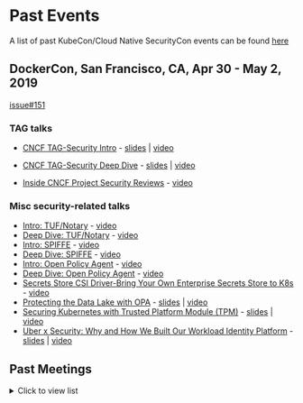 # Past Events

<!-- cSpell:ignore raycolline -->
<!-- cSpell:ignore tsandall -->
<!-- cSpell:ignore timothyhinrichs -->
<!-- cSpell:ignore sreetummidi -->

A list of past KubeCon/Cloud Native SecurityCon events can be found [here](cloud_native_security.md)

## DockerCon, San Francisco, CA, Apr 30 - May 2, 2019

[issue#151](https://github.com/cncf/tag-security/issues/151)

### TAG talks

- [CNCF TAG-Security Intro](https://kccnceu19.sched.com/event/OB0K/intro-cncf-security-tag-sarah-allen-jeyappragash-jeyakeerthi-tetrateio)
\-  [slides](https://docs.google.com/presentation/d/1KE2tDDOeEOXQLF6hSrAuQLn4z25O_jeHIeAVE4CB-VI/edit#slide=id.gc6fa3c898_0_70)
| [video](https://www.youtube.com/watch?v=XD89-v3oWPE)

- [CNCF TAG-Security Deep Dive](https://kccnceu19.sched.com/event/Oscd/deep-dive-cncf-security-tag-justin-cappos-new-york-university-zhipeng-huang-huawei)
\- [slides](https://docs.google.com/presentation/d/18nzXspPuRDRKfGUSI1ogFHmUOP_XHS78nz-0uTG9Ogs/edit?usp=sharing)
| [video](https://www.youtube.com/watch?v=EF3nl80kpm4)
- [Inside CNCF Project Security Reviews](https://kccnceu19.sched.com/event/MPdf/inside-the-cncf-project-security-reviews-justin-cormack-docker)
\- [video](https://www.youtube.com/watch?v=0BkKpsrUo5k)

### Misc security-related talks

- [Intro: TUF/Notary](https://docs.google.com/presentation/d/1Mp4pSMEvZIv0qo6wBWm-4vM6CZ-0IXimpq8zD3iTH0Q/edit#slide=id.g5a645bebe8_0_921)
\- [video](https://www.youtube.com/watch?v=gIFRQObHbZk)
- [Deep Dive: TUF/Notary](https://kccnceu19.sched.com/event/MPkF/deep-dive-tuf-notary-justin-cappos-lukas-puehringer-nyu)
\- [video](https://www.youtube.com/watch?v=PSujE86JvBk)
- [Intro: SPIFFE](https://kccnceu19.sched.com/event/MPib/intro-spiffe-emiliano-bernbaum-scott-emmons-scytale)
\- [video](https://www.youtube.com/watch?v=Rx6PMptyEtg)
- [Deep Dive: SPIFFE](https://kccnceu19.sched.com/event/MPk9/deep-dive-spiffe-scott-emmons-emiliano-bernbaum-scytale)
\- [video](https://www.youtube.com/watch?v=OHiPsqT1gcI)
- [Intro: Open Policy Agent](https://kccnceu19.sched.com/event/MPiM/intro-open-policy-agent-rita-zhang-microsoft-max-smythe-google)
\- [video](https://www.youtube.com/watch?v=Yup1FUc2Qn0)
- [Deep Dive: Open Policy Agent](https://kccnceu19.sched.com/event/MPk0/deep-dive-open-policy-agent-torin-sandall-tim-hinrichs-styra)
\- [video](https://www.youtube.com/watch?v=n94_FNhuzy4)
- [Secrets Store CSI Driver-Bring Your Own Enterprise Secrets Store to K8s](https://kccnceu19.sched.com/event/MPdZ/secrets-store-csi-driver-bring-your-own-enterprise-secrets-store-to-k8s-rita-zhang-microsoft-anubhav-mishra-hashicorp)
\- [video](https://www.youtube.com/watch?v=bIC4kLnrKN0)
- [Protecting the Data Lake with OPA](https://sched.co/MPdu)
\- [slides](https://drive.google.com/file/d/1NVKn88EoRAzi_Kd5KGPfOjd6fZpLhjJE/view?usp=sharing)
| [video](https://www.youtube.com/watch?v=9m4FymEvOqM)
- [Securing Kubernetes with Trusted Platform Module (TPM)](https://kccnceu19.sched.com/event/MPdN/securing-kubernetes-with-trusted-platform-module-tpm-alex-tcherniakhovski-andrew-lytvynov-google)
\- [slides](https://static.sched.com/hosted_files/kccnceu19/a9/Securing%20Kubernetes%20with%20Trusted%20Platform%20Module.pdf)
| [video](https://www.youtube.com/watch?v=_kxmkI8Kc8Y)
- [Uber x Security: Why and How We Built Our Workload Identity Platform](https://kccnceu19.sched.com/event/MPe6)
\- [slides](https://static.sched.com/hosted_files/kccnceu19/bf/slides-julian-feldman.pdf)
| [video](https://www.youtube.com/watch?v=JKkq60DvPBw)

## Past Meetings
<!-- markdownlint-disable-next-line -->
<details><summary>Click to view list</summary>

- [2019-09-25 CNCF TAG-Security Meeting](https://docs.google.com/document/d/170y5biX9k95hYRwprITprG6Mc9xD5glVn-4mB2Jmi2g/edit)
- [2019-09-18 CNCF TAG-Security Meeting](https://docs.google.com/document/d/170y5biX9k95hYRwprITprG6Mc9xD5glVn-4mB2Jmi2g/edit)
- [2019-09-11 CNCF TAG-Security Meeting](https://docs.google.com/document/d/170y5biX9k95hYRwprITprG6Mc9xD5glVn-4mB2Jmi2g/edit)
- [2019-09-04 CNCF TAG-Security Meeting](https://docs.google.com/document/d/170y5biX9k95hYRwprITprG6Mc9xD5glVn-4mB2Jmi2g/edit)
- [2019-08-28 CNCF TAG-Security Meeting](https://docs.google.com/document/d/170y5biX9k95hYRwprITprG6Mc9xD5glVn-4mB2Jmi2g/edit)
- [2019-08-21 CNCF TAG-Security Meeting](https://docs.google.com/document/d/170y5biX9k95hYRwprITprG6Mc9xD5glVn-4mB2Jmi2g/edit)
- [2019-08-14 CNCF TAG-Security Meeting](https://docs.google.com/document/d/170y5biX9k95hYRwprITprG6Mc9xD5glVn-4mB2Jmi2g/edit)
- [2019-08-07 CNCF TAG-Security Meeting](https://docs.google.com/document/d/170y5biX9k95hYRwprITprG6Mc9xD5glVn-4mB2Jmi2g/edit)
- [2019-07-31 CNCF TAG-Security Meeting](https://docs.google.com/document/d/170y5biX9k95hYRwprITprG6Mc9xD5glVn-4mB2Jmi2g/edit)
- [2019-07-24 CNCF TAG-Security Meeting](https://docs.google.com/document/d/170y5biX9k95hYRwprITprG6Mc9xD5glVn-4mB2Jmi2g/edit)
- [2019-07-17 CNCF TAG-Security Meeting](https://docs.google.com/document/d/170y5biX9k95hYRwprITprG6Mc9xD5glVn-4mB2Jmi2g/edit)
- [2019-07-10 CNCF TAG-Security Meeting](https://docs.google.com/document/d/170y5biX9k95hYRwprITprG6Mc9xD5glVn-4mB2Jmi2g/edit)
- [2019-07-03 CNCF TAG-Security Meeting](https://docs.google.com/document/d/170y5biX9k95hYRwprITprG6Mc9xD5glVn-4mB2Jmi2g/edit)
- [2019-06-26 CNCF TAG-Security Meeting](https://docs.google.com/document/d/170y5biX9k95hYRwprITprG6Mc9xD5glVn-4mB2Jmi2g/edit)
- [2019-06-19 CNCF TAG-Security Meeting](https://docs.google.com/document/d/170y5biX9k95hYRwprITprG6Mc9xD5glVn-4mB2Jmi2g/edit)
- [2019-06-12 CNCF TAG-Security Meeting](https://docs.google.com/document/d/170y5biX9k95hYRwprITprG6Mc9xD5glVn-4mB2Jmi2g/edit)
- [2019-06-05 CNCF TAG-Security Meeting](https://docs.google.com/document/d/170y5biX9k95hYRwprITprG6Mc9xD5glVn-4mB2Jmi2g/edit)
- [2019-05-29 CNCF TAG-Security Meeting](https://docs.google.com/document/d/170y5biX9k95hYRwprITprG6Mc9xD5glVn-4mB2Jmi2g/edit)
- 2019-05-22 CNCF TAG-Security Meeting - No Meeting due to KubeCon Europe
- [2019-05-15 CNCF TAG-Security Meeting](https://docs.google.com/document/d/170y5biX9k95hYRwprITprG6Mc9xD5glVn-4mB2Jmi2g/edit)
\- OPA with SAFE Presentation Framework
- [2019-05-08 CNCF TAG-Security Meeting](https://docs.google.com/document/d/170y5biX9k95hYRwprITprG6Mc9xD5glVn-4mB2Jmi2g/edit)
- [2019-04-12 SAFE Meeting](https://docs.google.com/document/d/1WLnEErqODywjkQVTAESpwK8pgIbxsNDp6SqOtw3kjlk/edit)
- [2019-04-11 SAFE Meeting](https://docs.google.com/document/d/1WLnEErqODywjkQVTAESpwK8pgIbxsNDp6SqOtw3kjlk/edit)
\- Working Session
- [2019-04-05 SAFE Meeting](https://docs.google.com/document/d/1WLnEErqODywjkQVTAESpwK8pgIbxsNDp6SqOtw3kjlk/edit)
\- Google Open Source Project Onboarding
- [2019-04-04 SAFE Meeting](https://docs.google.com/document/d/1WLnEErqODywjkQVTAESpwK8pgIbxsNDp6SqOtw3kjlk/edit)
\- Working Session
- [2019-03-29 SAFE Meeting](https://docs.google.com/document/d/1WLnEErqODywjkQVTAESpwK8pgIbxsNDp6SqOtw3kjlk/edit)
\- Revised presentation framework with in-toto (OPA, Kamus, TOC invited)
- [2019-03-28 SAFE Meeting](https://docs.google.com/document/d/1WLnEErqODywjkQVTAESpwK8pgIbxsNDp6SqOtw3kjlk/edit)
\- Working Session
- [2019-03-22 SAFE Meeting](https://docs.google.com/document/d/1WLnEErqODywjkQVTAESpwK8pgIbxsNDp6SqOtw3kjlk/edit)
- [2019-03-22 SAFE Meeting](https://docs.google.com/document/d/1WLnEErqODywjkQVTAESpwK8pgIbxsNDp6SqOtw3kjlk/edit)
\- SAFE Whitepaper Working Session
- [2019-03-15 SAFE Meeting](https://docs.google.com/document/d/1WLnEErqODywjkQVTAESpwK8pgIbxsNDp6SqOtw3kjlk/edit)
- [2019-03-08 SAFE Meeting](https://docs.google.com/document/d/1WLnEErqODywjkQVTAESpwK8pgIbxsNDp6SqOtw3kjlk/edit)
- [2019-03-07 SAFE Meeting](https://docs.google.com/document/d/1WLnEErqODywjkQVTAESpwK8pgIbxsNDp6SqOtw3kjlk/edit)
\- Working Session
- [2019-03-08 SAFE Meeting](https://docs.google.com/document/d/1WLnEErqODywjkQVTAESpwK8pgIbxsNDp6SqOtw3kjlk/edit)
- [2019-03-07 SAFE Meeting](https://docs.google.com/document/d/1WLnEErqODywjkQVTAESpwK8pgIbxsNDp6SqOtw3kjlk/edit)
\- Working Session
- [2019-03-01 SAFE Meeting](https://docs.google.com/document/d/1WLnEErqODywjkQVTAESpwK8pgIbxsNDp6SqOtw3kjlk/edit)
- [2019-02-28 SAFE Meeting](https://docs.google.com/document/d/1WLnEErqODywjkQVTAESpwK8pgIbxsNDp6SqOtw3kjlk/edit)
\- Working Session
- [2019-02-22 SAFE Meeting](https://docs.google.com/document/d/1WLnEErqODywjkQVTAESpwK8pgIbxsNDp6SqOtw3kjlk/edit)
- [2019-02-21 SAFE Meeting](https://docs.google.com/document/d/1WLnEErqODywjkQVTAESpwK8pgIbxsNDp6SqOtw3kjlk/edit)
\- Working Session
- [2019-02-15 SAFE Meeting](https://docs.google.com/document/d/1WLnEErqODywjkQVTAESpwK8pgIbxsNDp6SqOtw3kjlk/edit)
- [2019-02-08 SAFE Meeting](https://docs.google.com/document/d/1WLnEErqODywjkQVTAESpwK8pgIbxsNDp6SqOtw3kjlk/edit)
- [2019-02-01 SAFE Meeting](https://docs.google.com/document/d/1WLnEErqODywjkQVTAESpwK8pgIbxsNDp6SqOtw3kjlk/edit)
- [2019-01-31 SAFE Meeting](https://docs.google.com/document/d/1WLnEErqODywjkQVTAESpwK8pgIbxsNDp6SqOtw3kjlk/edit)
\- Working Session
- [2019-01-25 SAFE Meeting](https://docs.google.com/document/d/1WLnEErqODywjkQVTAESpwK8pgIbxsNDp6SqOtw3kjlk/edit)
- [2019-01-24 SAFE Meeting](https://docs.google.com/document/d/1WLnEErqODywjkQVTAESpwK8pgIbxsNDp6SqOtw3kjlk/edit)
\- Working Session
- [2019-01-18 SAFE Meeting](https://docs.google.com/document/d/1WLnEErqODywjkQVTAESpwK8pgIbxsNDp6SqOtw3kjlk/edit)
- [2019-01-17 SAFE Meeting](https://docs.google.com/document/d/1WLnEErqODywjkQVTAESpwK8pgIbxsNDp6SqOtw3kjlk/edit)
\- Working Session
- [2019-01-11 SAFE Meeting](https://docs.google.com/document/d/1WLnEErqODywjkQVTAESpwK8pgIbxsNDp6SqOtw3kjlk/edit)
- [2019-01-10 SAFE Meeting](https://docs.google.com/document/d/1WLnEErqODywjkQVTAESpwK8pgIbxsNDp6SqOtw3kjlk/edit)
\- Working Session - :star: [new meeting notes doc](https://docs.google.com/document/d/1WLnEErqODywjkQVTAESpwK8pgIbxsNDp6SqOtw3kjlk/edit)
- [2018-12-21 SAFE Meeting](https://docs.google.com/document/d/1JsEv4vk_61UaF9SaHBRzzPGja-bNsHeLqxa53RPVfos/edit)
- [2018-12-13 SAFE WG BOF Deep Dive @ KubeCon + CloudNativeCon North America 2018](https://www.youtube.com/watch?v=VSoPHK6BVMU)
- 2018-12-11 SAFE WG Dinner @ KubeCon + CloudNativeCon North America 2018
- [2018-12-11 SAFE WG BOF Intro @ KubeCon + CloudNativeCon North America
2018](https://kccna18.sched.com/event/GrbV/intro-safe-bof-jeyappragash-jeyakeerthi-padmeio-dan-shaw-danshaw-llc)
- [2018-12-14 SAFE Meeting](https://docs.google.com/document/d/1JsEv4vk_61UaF9SaHBRzzPGja-bNsHeLqxa53RPVfos/edit)
- [2018-12-07 SAFE Meeting](https://docs.google.com/document/d/1JsEv4vk_61UaF9SaHBRzzPGja-bNsHeLqxa53RPVfos/edit)
- [2018-11-30 SAFE Meeting](https://docs.google.com/document/d/1JsEv4vk_61UaF9SaHBRzzPGja-bNsHeLqxa53RPVfos/edit)
- [2018-11-29 SAFE Meeting](https://docs.google.com/document/d/1JsEv4vk_61UaF9SaHBRzzPGja-bNsHeLqxa53RPVfos/edit)
\- Working Session
- 2018-11-23 - no meeting
- 2018-11-22 - no meeting :turkey:
- [2018-11-16 SAFE Meeting](https://docs.google.com/document/d/1JsEv4vk_61UaF9SaHBRzzPGja-bNsHeLqxa53RPVfos/edit)
- [2018-11-15 SAFE Meeting](https://docs.google.com/document/d/1JsEv4vk_61UaF9SaHBRzzPGja-bNsHeLqxa53RPVfos/edit)
\- Working Session
- 2018-11-14 - KubeCon Shanghai 2018 Intro Session:
[Intro: SAFE (A Cloud Native Security Working Group)](https://www.youtube.com/watch?v=Rdtp6fc9eR0)
- 2018-11-09 - no meeting: [SPIFFE Community Day](https://docs.google.com/document/d/1Gt91uPgemRuW56P3qnuQfs0VoWn_2n0D8N-LxpnUu5c/edit)
- [2018-11-08 SAFE Meeting](https://docs.google.com/document/d/1JsEv4vk_61UaF9SaHBRzzPGja-bNsHeLqxa53RPVfos/edit)
\- Working Session
- [2018-10-26 SAFE Meeting](https://docs.google.com/document/d/1JsEv4vk_61UaF9SaHBRzzPGja-bNsHeLqxa53RPVfos/edit)
- [2018-10-25 SAFE Meeting](https://docs.google.com/document/d/1JsEv4vk_61UaF9SaHBRzzPGja-bNsHeLqxa53RPVfos/edit)
\- Working Session
- [2018-10-19 SAFE Meeting](https://docs.google.com/document/d/1JsEv4vk_61UaF9SaHBRzzPGja-bNsHeLqxa53RPVfos/edit)
- [2018-10-12 SAFE Meeting](https://docs.google.com/document/d/1JsEv4vk_61UaF9SaHBRzzPGja-bNsHeLqxa53RPVfos/edit)
- [2018-10-05 SAFE Meeting](https://docs.google.com/document/d/1JsEv4vk_61UaF9SaHBRzzPGja-bNsHeLqxa53RPVfos/edit)
- [2018-10-04 SAFE Meeting](https://docs.google.com/document/d/1JsEv4vk_61UaF9SaHBRzzPGja-bNsHeLqxa53RPVfos/edit)
\- Working Session
- [2018-09-28 SAFE Meeting](https://docs.google.com/document/d/1JsEv4vk_61UaF9SaHBRzzPGja-bNsHeLqxa53RPVfos/edit)
- [2018-09-21 SAFE Meeting](https://docs.google.com/document/d/1JsEv4vk_61UaF9SaHBRzzPGja-bNsHeLqxa53RPVfos/edit)
- [2018-09-20 SAFE Meeting](https://docs.google.com/document/d/1JsEv4vk_61UaF9SaHBRzzPGja-bNsHeLqxa53RPVfos/edit)
\- Working Session
- [2018-09-14 SAFE Meeting](https://docs.google.com/document/d/1JsEv4vk_61UaF9SaHBRzzPGja-bNsHeLqxa53RPVfos/edit)
- [2018-09-07 SAFE Meeting](https://docs.google.com/document/d/1JsEv4vk_61UaF9SaHBRzzPGja-bNsHeLqxa53RPVfos/edit)
- [2018-09-06 SAFE Meeting](https://docs.google.com/document/d/1JsEv4vk_61UaF9SaHBRzzPGja-bNsHeLqxa53RPVfos/edit)
\- Working Session
- [2018-08-31 SAFE Meeting](https://docs.google.com/document/d/1JsEv4vk_61UaF9SaHBRzzPGja-bNsHeLqxa53RPVfos/edit)
- [2018-08-31 SAFE Meeting](https://docs.google.com/document/d/1JsEv4vk_61UaF9SaHBRzzPGja-bNsHeLqxa53RPVfos/edit)
- [2018-08-30 SAFE Meeting](https://docs.google.com/document/d/1JsEv4vk_61UaF9SaHBRzzPGja-bNsHeLqxa53RPVfos/edit)
- [2018-08-24 SAFE Meeting](https://docs.google.com/document/d/1JsEv4vk_61UaF9SaHBRzzPGja-bNsHeLqxa53RPVfos/edit)
- 2018-08-21 SAFE WG proposal to the CNCF TOC
- [2018-08-17 SAFE Meeting](https://docs.google.com/document/d/1JsEv4vk_61UaF9SaHBRzzPGja-bNsHeLqxa53RPVfos/edit)
- [2018-08-16 SAFE Meeting](https://docs.google.com/document/d/1JsEv4vk_61UaF9SaHBRzzPGja-bNsHeLqxa53RPVfos/edit)
\- Working Session
- [2018-08-10 SAFE Meeting](https://docs.google.com/document/d/1JsEv4vk_61UaF9SaHBRzzPGja-bNsHeLqxa53RPVfos/edit)
- [2018-08-09 SAFE Meeting](https://docs.google.com/document/d/1JsEv4vk_61UaF9SaHBRzzPGja-bNsHeLqxa53RPVfos/edit)
\- Working Session
- [2018-08-03 SAFE Meeting](https://docs.google.com/document/d/1JsEv4vk_61UaF9SaHBRzzPGja-bNsHeLqxa53RPVfos/edit)
- [2018-08-02 SAFE Meeting](https://docs.google.com/document/d/1JsEv4vk_61UaF9SaHBRzzPGja-bNsHeLqxa53RPVfos/edit)
\- Working Session
- [2018-07-27 SAFE Meeting](https://docs.google.com/document/d/1DqqeTguBpalPj-y4nqY0uo8vYn_tU6DJzmbIdoyslhw/edit)
- [2018-07-13 SAFE Meeting](https://docs.google.com/document/d/1sniqXFFcP4vpX2bO6NeB31mzO1YOJrcQy2ryXATSHmk/edit)
- [2018-06-29 SAFE Meeting](https://docs.google.com/document/d/1fyBDIm82xtTYWhZu3gyLahltMdTOxl9aWfOfRxYHapo/edit)
- [2018-06-15 SAFE Meeting](https://docs.google.com/document/d/1usB6Xw1GVjW--RkRw1RPypwvUP_E8trtzg9JTO1ZAkM/edit)
- [2018-06-08 SAFE Meeting](https://docs.google.com/document/d/10iJ3wA7uVI6JMyvIv9qXdxdLCyQeS-djYsTqL_JG3d0/edit)
- 2018-06-01 - no meeting
- [2018-05-25 SAFE Meeting](https://docs.google.com/document/d/1LEXzz1PUaboqyIBg-1QBj-R0T1z6950fsetkBEW7b8g/edit)
- [2018-05-18 SAFE Meeting](https://docs.google.com/document/d/1xzJ29fTOJSioqrDuSkvBfsewV2lvgbr8olmDWb4kdPk/edit)
- [2018-05-11 SAFE Meeting](https://docs.google.com/document/d/1U5SKjp4vvN_I1CEw-O0mf7yhjhLzpRnTsaCxQS3CdIQ/edit)
- KubeCon Europe 2018 Deep-dive Session
- KubeCon Europe 2018 Intro Session
- [2018-04-27 SAFE Meeting](https://docs.google.com/document/d/1mtdBg6-8eGgBCfIFT56dDe_LVRCw5_tSeIAsRH_8KfM/edit)
- [2018-04-20 SAFE Meeting](https://docs.google.com/document/d/1B7G0_V1i8DTX-JIzMquUzFJgJBzZN-NWkJDCi62LOh4/edit)
\- CNCF TOC Proposal follow-up
- [2018-04-13 SAFE Meeting](https://docs.google.com/document/d/1SVPJzQrEpBixugI1Kjww90RxhaOovdNhWtWb3LsSjYU/edit)
\- Prep for the SAFE WG proposal presentation to the CNCF TOC on 4/17
- [2018-04-06 SAFE Meeting](https://docs.google.com/document/d/1a_a0dUTdSERgHiAnbUL0r2PNvbTe0SWHmYh7yFhTiFk/edit)
\- SAFE Personas WhitePaper
- [2018-03-30 SAFE Meeting](https://docs.google.com/document/d/1KwqAlBpb8TAex4_ABFmxpPZq9-MPvK3kraLUW9ws1EE/edit)
- [2018-03-23 SAFE Meeting](https://docs.google.com/document/d/1H3VOI9-GqRAj_tdPL9sECF1c8t4x_sF1G08PqLzlUWM/edit)
\- NIST Big Data public working group - security and privacy subgroup with Mark Underwood
- [2018-03-16 SAFE Meeting](https://docs.google.com/document/d/1nYN3cy7jrKQbEziT43447w8ZValOuioxEKYE0D4vkPU/edit)
- 2018-03-09 - no meeting
- [2018-03-02 SAFE Meeting](https://docs.google.com/document/d/1vZfDHLh2jy0uH_U_qLpbp64Xy64gu0SrgVLJov4kuMw/edit)
\- GCP Administrators Bill of Rights with @raycolline
- [2018-02-23 SAFE Meeting](https://docs.google.com/document/d/1U4x1wynL-JlojF1Qidus97t8bJve3XJWTpc07hHCAxU/edit)
\- Open Policy Agent (OPA) Use Case with [@tsandall](https://github.com/tsandall)
and [@timothyhinrichs](https://github.com/timothyhinrichs)
- [2018-02-16 SAFE Meeting](https://docs.google.com/document/d/1aAldFgdU6EhtmQWCFMefFMaevKumDe08wMlfoCt9mFw/edit)
\- Cloud Foundry Use Case with [@sreetummidi](https://github.com/sreetummidi)
- [2018-02-07 SAFE Meeting](https://docs.google.com/document/d/1Z30hfVquiRz9dIjek0Tcg540LuX3D4TPhJ3UWpDMltU/edit)

</details>
